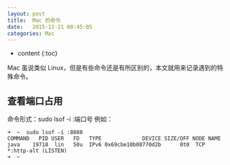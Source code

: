 ```yaml
---
layout: post
title:  Mac 的命令
date:   2015-12-21 00:45:05
categories: Mac
---
```


* content
{:toc}

Mac 虽说类似 Linux，但是有些命令还是有所区别的，本文就用来记录遇到的特殊命令。

## 查看端口占用

命令形式：sudo lsof -i :端口号
例如：

	➜  ~  sudo lsof -i :8080
	COMMAND   PID USER   FD   TYPE             DEVICE SIZE/OFF NODE NAME
	java    19718  lin   50u  IPv6 0x69cbe10b08770d2b      0t0  TCP *:http-alt (LISTEN)
	➜  ~

